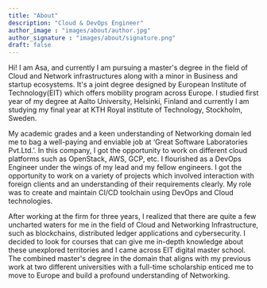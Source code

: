 ```yaml
---
title: "About"
description: "Cloud & DevOps Engineer"
author_image : "images/about/author.jpg"
author_signature : "images/about/signature.png"
draft: false
---
```

Hi! I am Asa, and currently I am pursuing a master's degree in the field of Cloud and Network infrastructures along with a minor in Business and startup ecosystems. It's a joint degree designed by European Institute of Technology(EIT) which offers mobility program across Europe. I studied first year of my degree at Aalto University, Helsinki, Finland and currently I am studying my final year at KTH Royal institute of Technology, Stockholm, Sweden.   

My academic grades and a keen understanding of Networking domain led me to bag a well-paying and enviable job at ‘Great Software Laboratories Pvt.Ltd.’. In this company, I got the opportunity to work on different cloud platforms such as OpenStack, AWS, GCP, etc. I flourished as a DevOps Engineer under the wings of my lead and my fellow engineers. I got the opportunity to work on a variety of projects which involved interaction with foreign clients and an understanding of their requirements clearly. My role was to create and maintain CI/CD toolchain using DevOps and Cloud technologies.

After working at the firm for three years, I realized that there are quite a few uncharted waters for me in the field of Cloud and Networking Infrastructure, such as blockchains, distributed ledger applications and cybersecurity. I decided to look for courses that can give me in-depth knowledge about these unexplored territories and I came across EIT digital master school. The combined master's degree in the domain that aligns with my previous work at two different universities with a full-time scholarship enticed me to move to Europe and build a profound understanding of Networking.

